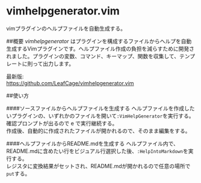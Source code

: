 # vimhelpgenerator.vim
vimプラグインのヘルプファイルを自動生成する。

##概要
*vimhelpgenerator* はプラグインを構成するファイルからヘルプを自動生成するVimプラグインです。ヘルプファイル作成の負担を減らすために開発されました。プラグインの変数、コマンド、キーマップ、関数を収集して、テンプレートに則って出力します。  

最新版:  
https://github.com/LeafCage/vimhelpgenerator.vim  


##使い方

####ソースファイルからヘルプファイルを生成する
ヘルプファイルを作成したいプラグインの、いずれかのファイルを開いて`:VimHelpGenerator`を実行する。  
確認プロンプトが出るので e で実行継続する。  
作成後、自動的に作成されたファイルが開かれるので、そのまま編集をする。  

####ヘルプファイルからREADME.mdを生成する
ヘルプファイル内で、README.mdに含めたい行をビジュアル行選択した後、`:HelpIntoMarkdown`を実行する。  
レジスタに変換結果がセットされ、README.mdが開かれるので任意の場所で`put`する。  
